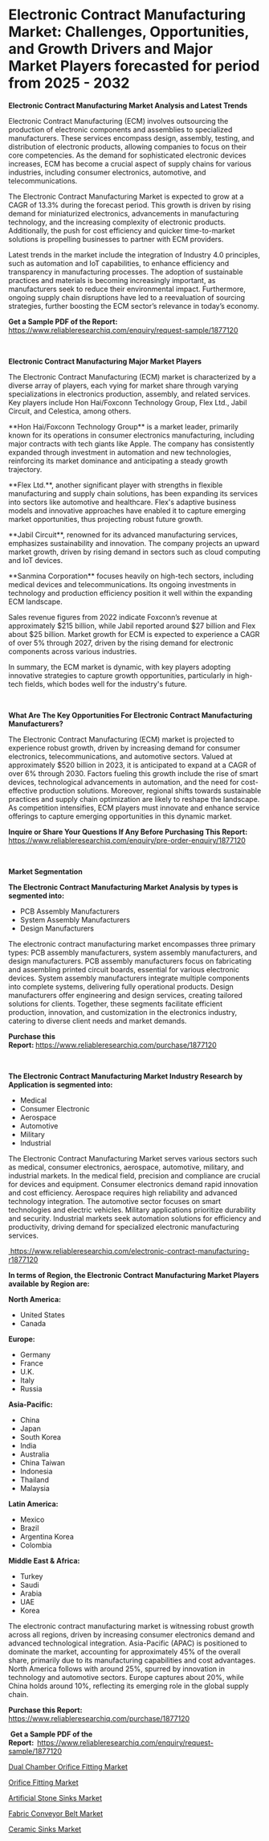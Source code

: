 <p><h1>Electronic Contract Manufacturing Market: Challenges, Opportunities, and Growth Drivers and Major Market Players forecasted for period from 2025 - 2032</h1></p><p><strong>Electronic Contract Manufacturing Market Analysis and Latest Trends</strong></p>
<p><p>Electronic Contract Manufacturing (ECM) involves outsourcing the production of electronic components and assemblies to specialized manufacturers. These services encompass design, assembly, testing, and distribution of electronic products, allowing companies to focus on their core competencies. As the demand for sophisticated electronic devices increases, ECM has become a crucial aspect of supply chains for various industries, including consumer electronics, automotive, and telecommunications.</p><p>The Electronic Contract Manufacturing Market is expected to grow at a CAGR of 13.3% during the forecast period. This growth is driven by rising demand for miniaturized electronics, advancements in manufacturing technology, and the increasing complexity of electronic products. Additionally, the push for cost efficiency and quicker time-to-market solutions is propelling businesses to partner with ECM providers. </p><p>Latest trends in the market include the integration of Industry 4.0 principles, such as automation and IoT capabilities, to enhance efficiency and transparency in manufacturing processes. The adoption of sustainable practices and materials is becoming increasingly important, as manufacturers seek to reduce their environmental impact. Furthermore, ongoing supply chain disruptions have led to a reevaluation of sourcing strategies, further boosting the ECM sector’s relevance in today’s economy.</p></p>
<p><strong>Get a Sample PDF of the Report:&nbsp;</strong> <a href="https://www.reliableresearchiq.com/enquiry/request-sample/1877120?utm_campaign=1170&utm_medium=2&utm_source=Github&utm_content=ia&utm_term=10042025&utm_id=electronic-contract-manufacturing">https://www.reliableresearchiq.com/enquiry/request-sample/1877120</a></p>
<p>&nbsp;</p>
<p><strong>Electronic Contract Manufacturing Major Market Players</strong></p>
<p><p>The Electronic Contract Manufacturing (ECM) market is characterized by a diverse array of players, each vying for market share through varying specializations in electronics production, assembly, and related services. Key players include Hon Hai/Foxconn Technology Group, Flex Ltd., Jabil Circuit, and Celestica, among others.</p><p>**Hon Hai/Foxconn Technology Group** is a market leader, primarily known for its operations in consumer electronics manufacturing, including major contracts with tech giants like Apple. The company has consistently expanded through investment in automation and new technologies, reinforcing its market dominance and anticipating a steady growth trajectory.</p><p>**Flex Ltd.**, another significant player with strengths in flexible manufacturing and supply chain solutions, has been expanding its services into sectors like automotive and healthcare. Flex's adaptive business models and innovative approaches have enabled it to capture emerging market opportunities, thus projecting robust future growth.</p><p>**Jabil Circuit**, renowned for its advanced manufacturing services, emphasizes sustainability and innovation. The company projects an upward market growth, driven by rising demand in sectors such as cloud computing and IoT devices.</p><p>**Sanmina Corporation** focuses heavily on high-tech sectors, including medical devices and telecommunications. Its ongoing investments in technology and production efficiency position it well within the expanding ECM landscape.</p><p>Sales revenue figures from 2022 indicate Foxconn’s revenue at approximately $215 billion, while Jabil reported around $27 billion and Flex about $25 billion. Market growth for ECM is expected to experience a CAGR of over 5% through 2027, driven by the rising demand for electronic components across various industries.</p><p>In summary, the ECM market is dynamic, with key players adopting innovative strategies to capture growth opportunities, particularly in high-tech fields, which bodes well for the industry's future.</p></p>
<p>&nbsp;</p>
<p><strong>What Are The Key Opportunities For Electronic Contract Manufacturing Manufacturers?</strong></p>
<p><p>The Electronic Contract Manufacturing (ECM) market is projected to experience robust growth, driven by increasing demand for consumer electronics, telecommunications, and automotive sectors. Valued at approximately $520 billion in 2023, it is anticipated to expand at a CAGR of over 6% through 2030. Factors fueling this growth include the rise of smart devices, technological advancements in automation, and the need for cost-effective production solutions. Moreover, regional shifts towards sustainable practices and supply chain optimization are likely to reshape the landscape. As competition intensifies, ECM players must innovate and enhance service offerings to capture emerging opportunities in this dynamic market.</p></p>
<p><strong>Inquire or Share Your Questions If Any Before Purchasing This Report:</strong> <a href="https://www.reliableresearchiq.com/enquiry/pre-order-enquiry/1877120?utm_campaign=1170&utm_medium=2&utm_source=Github&utm_content=ia&utm_term=10042025&utm_id=electronic-contract-manufacturing">https://www.reliableresearchiq.com/enquiry/pre-order-enquiry/1877120</a></p>
<p>&nbsp;</p>
<p><strong>Market Segmentation</strong></p>
<p><strong>The Electronic Contract Manufacturing Market Analysis by types is segmented into:</strong></p>
<p><ul><li>PCB Assembly Manufacturers</li><li>System Assembly Manufacturers</li><li>Design Manufacturers</li></ul></p>
<p><p>The electronic contract manufacturing market encompasses three primary types: PCB assembly manufacturers, system assembly manufacturers, and design manufacturers. PCB assembly manufacturers focus on fabricating and assembling printed circuit boards, essential for various electronic devices. System assembly manufacturers integrate multiple components into complete systems, delivering fully operational products. Design manufacturers offer engineering and design services, creating tailored solutions for clients. Together, these segments facilitate efficient production, innovation, and customization in the electronics industry, catering to diverse client needs and market demands.</p></p>
<p><strong>Purchase this Report:&nbsp;</strong><a href="https://www.reliableresearchiq.com/purchase/1877120?utm_campaign=1170&utm_medium=2&utm_source=Github&utm_content=ia&utm_term=10042025&utm_id=electronic-contract-manufacturing">https://www.reliableresearchiq.com/purchase/1877120</a></p>
<p>&nbsp;</p>
<p><strong>The Electronic Contract Manufacturing Market Industry Research by Application is segmented into:</strong></p>
<p><ul><li>Medical</li><li>Consumer Electronic</li><li>Aerospace</li><li>Automotive</li><li>Military</li><li>Industrial</li></ul></p>
<p><p>The Electronic Contract Manufacturing Market serves various sectors such as medical, consumer electronics, aerospace, automotive, military, and industrial markets. In the medical field, precision and compliance are crucial for devices and equipment. Consumer electronics demand rapid innovation and cost efficiency. Aerospace requires high reliability and advanced technology integration. The automotive sector focuses on smart technologies and electric vehicles. Military applications prioritize durability and security. Industrial markets seek automation solutions for efficiency and productivity, driving demand for specialized electronic manufacturing services.</p></p>
<p><a href="https://www.reliableresearchiq.com/electronic-contract-manufacturing-r1877120?utm_campaign=1170&utm_medium=2&utm_source=Github&utm_content=ia&utm_term=10042025&utm_id=electronic-contract-manufacturing">&nbsp;https://www.reliableresearchiq.com/electronic-contract-manufacturing-r1877120</a></p>
<p><strong>In terms of Region, the Electronic Contract Manufacturing Market Players available by Region are:</strong></p>
<p>
    <p> <strong> North America: </strong>
        <ul>
            <li>United States</li>
            <li>Canada</li>
        </ul>
        </p> 
    <p> <strong> Europe: </strong>
        <ul>
            <li>Germany</li>
            <li>France</li>
            <li>U.K.</li>
            <li>Italy</li>
            <li>Russia</li>
        </ul>
        </p> 
    <p> <strong> Asia-Pacific: </strong>
        <ul>
            <li>China</li>
            <li>Japan</li>
            <li>South Korea</li>
            <li>India</li>
            <li>Australia</li>
            <li>China Taiwan</li>
            <li>Indonesia</li>
            <li>Thailand</li>
            <li>Malaysia</li>
        </ul>
        </p> 
    <p> <strong> Latin America: </strong>
        <ul>
            <li>Mexico</li>
            <li>Brazil</li>
            <li>Argentina Korea</li>
            <li>Colombia</li>
        </ul>
        </p> 
    <p> <strong> Middle East & Africa: </strong>
        <ul>
            <li>Turkey</li>
            <li>Saudi</li>
            <li>Arabia</li>
            <li>UAE</li>
            <li>Korea</li>
        </ul>
    </p>
    </p>
<p><p>The electronic contract manufacturing market is witnessing robust growth across all regions, driven by increasing consumer electronics demand and advanced technological integration. Asia-Pacific (APAC) is positioned to dominate the market, accounting for approximately 45% of the overall share, primarily due to its manufacturing capabilities and cost advantages. North America follows with around 25%, spurred by innovation in technology and automotive sectors. Europe captures about 20%, while China holds around 10%, reflecting its emerging role in the global supply chain.</p></p>
<p><strong>Purchase this Report: </strong><a href="https://www.reliableresearchiq.com/purchase/1877120?utm_campaign=1170&utm_medium=2&utm_source=Github&utm_content=ia&utm_term=10042025&utm_id=electronic-contract-manufacturing">https://www.reliableresearchiq.com/purchase/1877120</a></p>
<p>&nbsp;<strong>Get a Sample PDF of the Report:&nbsp;&nbsp;</strong><a href="https://www.reliableresearchiq.com/enquiry/request-sample/1877120?utm_campaign=1170&utm_medium=2&utm_source=Github&utm_content=ia&utm_term=10042025&utm_id=electronic-contract-manufacturing">https://www.reliableresearchiq.com/enquiry/request-sample/1877120</a></p>
<p><strong></strong></p>
<p><p><a href="https://github.com/sakuniniray98/Market-Research-Report-List-1/blob/main/dual-chamber-orifice-fitting-market.md?utm_campaign=1170&utm_medium=2&utm_source=Github&utm_content=ia&utm_term=10042025&utm_id=electronic-contract-manufacturing">Dual Chamber Orifice Fitting Market</a></p><p><a href="https://github.com/siriocooch4a/Market-Research-Report-List-1/blob/main/orifice-fitting-market.md?utm_campaign=1170&utm_medium=2&utm_source=Github&utm_content=ia&utm_term=10042025&utm_id=electronic-contract-manufacturing">Orifice Fitting Market</a></p><p><a href="https://github.com/sgroitrieu7f/Market-Research-Report-List-1/blob/main/artificial-stone-sinks-market.md?utm_campaign=1170&utm_medium=2&utm_source=Github&utm_content=ia&utm_term=10042025&utm_id=electronic-contract-manufacturing">Artificial Stone Sinks Market</a></p><p><a href="https://github.com/zhininzacher/Market-Research-Report-List-1/blob/main/fabric-conveyor-belt-market.md?utm_campaign=1170&utm_medium=2&utm_source=Github&utm_content=ia&utm_term=10042025&utm_id=electronic-contract-manufacturing">Fabric Conveyor Belt Market</a></p><p><a href="https://github.com/roehrtizonov/Market-Research-Report-List-1/blob/main/ceramic-sinks-market.md?utm_campaign=1170&utm_medium=2&utm_source=Github&utm_content=ia&utm_term=10042025&utm_id=electronic-contract-manufacturing">Ceramic Sinks Market</a></p></p>